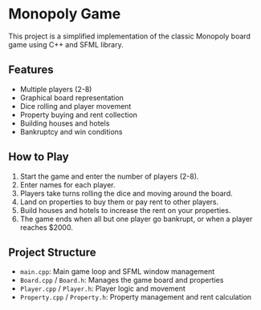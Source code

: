 # Monopoly Game

This project is a simplified implementation of the classic Monopoly board game using C++ and SFML library.

## Features

- Multiple players (2-8)
- Graphical board representation
- Dice rolling and player movement
- Property buying and rent collection
- Building houses and hotels
- Bankruptcy and win conditions

## How to Play

1. Start the game and enter the number of players (2-8).
2. Enter names for each player.
3. Players take turns rolling the dice and moving around the board.
4. Land on properties to buy them or pay rent to other players.
5. Build houses and hotels to increase the rent on your properties.
6. The game ends when all but one player go bankrupt, or when a player reaches $2000.

## Project Structure

- `main.cpp`: Main game loop and SFML window management
- `Board.cpp` / `Board.h`: Manages the game board and properties
- `Player.cpp` / `Player.h`: Player logic and movement
- `Property.cpp` / `Property.h`: Property management and rent calculation
